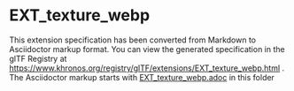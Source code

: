<!--
Copyright 2022 The Khronos Group Inc.
SPDX-License-Identifier: LicenseRef-KhronosSpecCopyright
-->

# EXT_texture_webp

This extension specification has been converted from Markdown to Asciidoctor markup format.
You can view the generated specification in the glTF Registry at
https://www.khronos.org/registry/glTF/extensions/EXT_texture_webp.html .
The Asciidoctor markup starts with [EXT_texture_webp.adoc](EXT_texture_webp.adoc) in this folder
